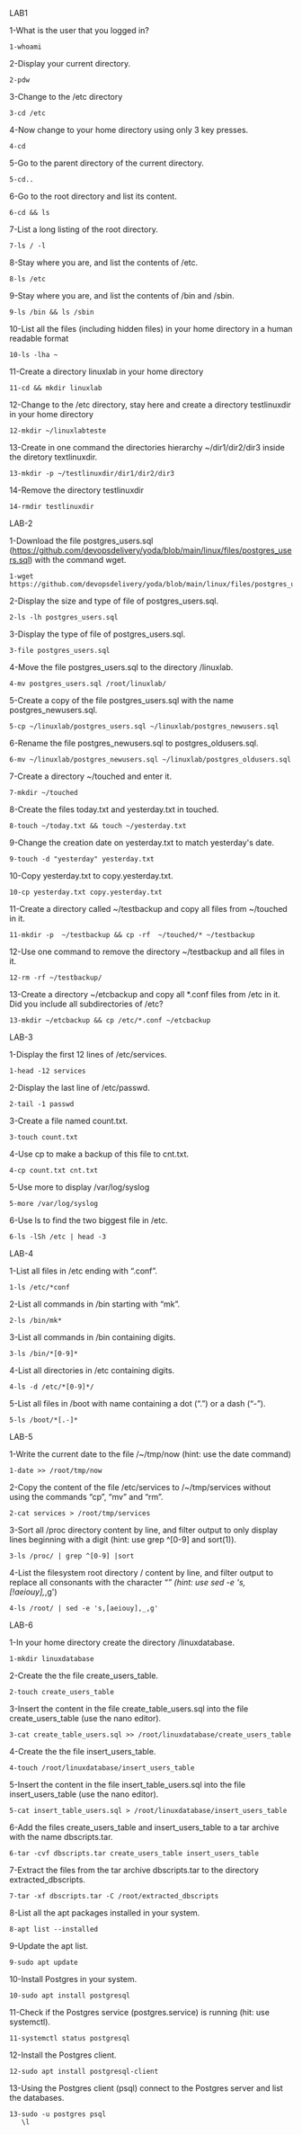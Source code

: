 LAB1

1-What is the user that you logged in?
```
1-whoami
```
2-Display your current directory.
```
2-pdw
```
3-Change to the /etc directory
```
3-cd /etc
```
4-Now change to your home directory using only 3 key presses.
```
4-cd
```
5-Go to the parent directory of the current directory.
```
5-cd..
```
6-Go to the root directory and list its content.
```
6-cd && ls 
```
7-List a long listing of the root directory.
```
7-ls / -l
```
8-Stay where you are, and list the contents of /etc.
```
8-ls /etc
```
9-Stay where you are, and list the contents of /bin and /sbin.
```
9-ls /bin && ls /sbin
```
10-List all the files (including hidden files) in your home directory in a human readable format
```
10-ls -lha ~
```
11-Create a directory linuxlab in your home directory
```
11-cd && mkdir linuxlab
```
12-Change to the /etc directory, stay here and create a directory testlinuxdir in your home directory
```
12-mkdir ~/linuxlabteste
```
13-Create in one command the directories hierarchy ~/dir1/dir2/dir3 inside the diretory textlinuxdir.
```
13-mkdir -p ~/testlinuxdir/dir1/dir2/dir3
```
14-Remove the directory testlinuxdir
```
14-rmdir testlinuxdir
```

LAB-2	

1-Download the file postgres_users.sql (https://github.com/devopsdelivery/yoda/blob/main/linux/files/postgres_users.sql) with the command wget.
```
1-wget https://github.com/devopsdelivery/yoda/blob/main/linux/files/postgres_users.sql
```
2-Display the size and type of file of postgres_users.sql.
```
2-ls -lh postgres_users.sql
```
3-Display the type of file of postgres_users.sql.
```
3-file postgres_users.sql
```
4-Move the file postgres_users.sql to the directory /linuxlab.
```
4-mv postgres_users.sql /root/linuxlab/
```
5-Create a copy of the file postgres_users.sql with the name postgres_newusers.sql.
```
5-cp ~/linuxlab/postgres_users.sql ~/linuxlab/postgres_newusers.sql 
```
6-Rename the file postgres_newusers.sql to postgres_oldusers.sql.
```
6-mv ~/linuxlab/postgres_newusers.sql ~/linuxlab/postgres_oldusers.sql
```
7-Create a directory ~/touched and enter it.
```
7-mkdir ~/touched
```
8-Create the files today.txt and yesterday.txt in touched.
```
8-touch ~/today.txt && touch ~/yesterday.txt
```
9-Change the creation date on yesterday.txt to match yesterday's date.
```
9-touch -d "yesterday" yesterday.txt
```
10-Copy yesterday.txt to copy.yesterday.txt.
```
10-cp yesterday.txt copy.yesterday.txt 
```
11-Create a directory called ~/testbackup and copy all files from ~/touched in it.
```
11-mkdir -p  ~/testbackup && cp -rf  ~/touched/* ~/testbackup
```
12-Use one command to remove the directory ~/testbackup and all files in it.
```
12-rm -rf ~/testbackup/
```
13-Create a directory ~/etcbackup and copy all *.conf files from /etc in it. Did you include all subdirectories of /etc?
```
13-mkdir ~/etcbackup && cp /etc/*.conf ~/etcbackup

```
LAB-3

1-Display the first 12 lines of /etc/services.
```
1-head -12 services
```
2-Display the last line of /etc/passwd.
```
2-tail -1 passwd
```
3-Create a file named count.txt.
```
3-touch count.txt
```
4-Use cp to make a backup of this file to cnt.txt.
```
4-cp count.txt cnt.txt
```
5-Use more to display /var/log/syslog
```
5-more /var/log/syslog
```
6-Use ls to find the two biggest file in /etc.
```
6-ls -lSh /etc | head -3
```



LAB-4

1-List all files in /etc ending with “.conf”.
```
1-ls /etc/*conf
```
2-List all commands in /bin starting with “mk”.
```
2-ls /bin/mk*
```
3-List all commands in /bin containing digits.
```
3-ls /bin/*[0-9]*
```
4-List all directories in /etc containing digits.
```
4-ls -d /etc/*[0-9]*/
```
5-List all files in /boot with name containing a dot (“.”) or a dash (“-”).
```
5-ls /boot/*[.-]*
```

LAB-5

1-Write the current date to the file /~/tmp/now (hint: use the date command)
```
1-date >> /root/tmp/now
```
2-Copy the content of the file /etc/services to /~/tmp/services without using the commands “cp”, “mv” and “rm”.
```
2-cat services > /root/tmp/services
```
3-Sort all /proc directory content by line, and filter output to only display lines beginning with a digit (hint: use grep ^[0-9] and sort(1)).
```
3-ls /proc/ | grep ^[0-9] |sort
```
4-List the filesystem root directory / content by line, and filter output to replace all consonants with the character “_” (hint: use sed -e 's,[!aeiouy],_,g')
```
4-ls /root/ | sed -e 's,[aeiouy],_,g'
```


LAB-6

1-In your home directory create the directory /linuxdatabase.
```
1-mkdir linuxdatabase
```
2-Create the the file create_users_table.
```
2-touch create_users_table
```
3-Insert the content in the file create_table_users.sql into the file create_users_table (use the nano editor).
```
3-cat create_table_users.sql >> /root/linuxdatabase/create_users_table
```
4-Create the the file insert_users_table.
```
4-touch /root/linuxdatabase/insert_users_table
```
5-Insert the content in the file insert_table_users.sql into the file insert_users_table (use the nano editor).
```
5-cat insert_table_users.sql > /root/linuxdatabase/insert_users_table 
```
6-Add the files create_users_table and insert_users_table to a tar archive with the name dbscripts.tar.
```
6-tar -cvf dbscripts.tar create_users_table insert_users_table
```
7-Extract the files from the tar archive dbscripts.tar to the directory extracted_dbscripts.
```
7-tar -xf dbscripts.tar -C /root/extracted_dbscripts
```
8-List all the apt packages installed in your system.
```
8-apt list --installed
```
9-Update the apt list.
```
9-sudo apt update 
```
10-Install Postgres in your system.
```
10-sudo apt install postgresql
```
11-Check if the Postgres service (postgres.service) is running (hit: use systemctl).
```
11-systemctl status postgresql
```
12-Install the Postgres client.
```
12-sudo apt install postgresql-client
```
13-Using the Postgres client (psql) connect to the Postgres server and list the databases.
```
13-sudo -u postgres psql
   \l	

